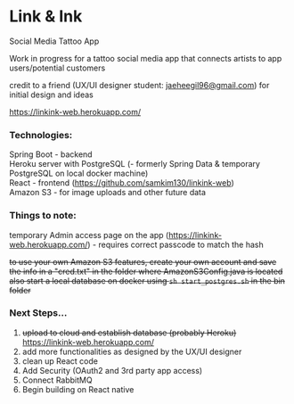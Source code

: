 # Link & Ink
Social Media Tattoo App

Work in progress for a tattoo social media app that connects artists to app users/potential customers

credit to a friend (UX/UI designer student: jaeheegil96@gmail.com) for initial design and ideas

https://linkink-web.herokuapp.com/

### Technologies:
  Spring Boot - backend\
  Heroku server with PostgreSQL (- formerly Spring Data & temporary PostgreSQL on local docker machine)\
  React - frontend (https://github.com/samkim130/linkink-web) \
  Amazon S3 - for image uploads and other future data

### Things to note:
temporary Admin access page on the app (https://linkink-web.herokuapp.com/) - requires correct passcode to match the hash

~~to use your own Amazon S3 features, create your own account and save the info in a "cred.txt" in the folder where AmazonS3Config.java is located \
also start a local database on docker using `sh start_postgres.sh` in the bin folder~~


### Next Steps...
1. ~~upload to cloud and establish database (probably Heroku)~~ https://linkink-web.herokuapp.com/
2. add more functionalities as designed by the UX/UI designer
3. clean up React code
4. Add Security (OAuth2 and 3rd party app access)
5. Connect RabbitMQ
6. Begin building on React native


